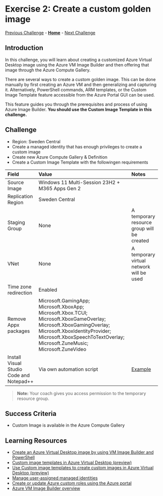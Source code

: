 # Exercise 2: Create a custom golden image

[Previous Challenge](./01-Personal-Hostpools.md) - **[Home](../Readme.md)** - [Next Challenge](./03-start-VM-on-connect.md)

## Introduction
In this challenge, you will learn about creating a customized Azure Virtual Desktop image using the Azure VM Image Builder and then offering that image through the Azure Compute Gallery. 

There are several ways to create a custom golden image. This can be done manually by first creating an Azure VM and then generalizing and capturing it. Alternatively, PowerShell commands, ARM templates, or the Custom Image Template feature accessible from the Azure Portal GUI can be used.

This feature guides you through the prerequisites and process of using Azure Image Builder. **You should use the Custom Image Template in this challenge.** 


## Challenge 
- Region: Sweden Central  
- Create a managed identity that has enough privileges to create a custom image
- Create new Azure Compute Gallery & Definition
- Create a Custom Image Template with the followingen requirements

| Field | Value | Notes
|:---------|:---------|:---------|
| Source Image | Windows 11 Multi-Session 23H2 + M365 Apps Gen 2 |
| Replication Region | Sweden Central  |
| Staging Group | None | A temporary resource group will be created
| VNet | None | A temporary virtual network will be used
| Time zone redirection | Enabled |
| Remove Appx packages | Microsoft.GamingApp; Microsoft.XboxApp; Microsoft.Xbox.TCUI; Microsoft.XboxGameOverlay; Microsoft.XboxGamingOverlay; Microsoft.XboxIdentityProvider; Microsoft.XboxSpeechToTextOverlay; Microsoft.ZuneMusic; Microsoft.ZuneVideo |
| Install Visual Studio Code and Notepad++ | Via own automation script |  [Example](https://raw.githubusercontent.com/microsoft/MicroHack/main/03-Azure/01-03-Infrastructure/01_Azure_Virtual_Desktop/modules/InstallApps.ps1)

>**Note:** Your coach gives you access permission to the temporary resource group.

## Success Criteria
- Custom Image is available in the Azure Compute Gallery


## Learning Resources
- [Create an Azure Virtual Desktop image by using VM Image Builder and PowerShell](https://learn.microsoft.com/en-us/azure/virtual-machines/windows/image-builder-virtual-desktop)
- [Custom image templates in Azure Virtual Desktop (preview)](https://learn.microsoft.com/en-us/azure/virtual-desktop/custom-image-templates)
- [Use Custom image templates to create custom images in Azure Virtual Desktop (preview)](https://learn.microsoft.com/en-us/azure/virtual-desktop/create-custom-image-templates)
- [Manage user-assigned managed identities](https://learn.microsoft.com/en-us/azure/active-directory/managed-identities-azure-resources/how-manage-user-assigned-managed-identities?pivots=identity-mi-methods-azp)
- [Create or update Azure custom roles using the Azure portal](https://learn.microsoft.com/en-us/azure/role-based-access-control/custom-roles-portal)
- [Azure VM Image Builder overview](https://learn.microsoft.com/en-us/azure/virtual-machines/image-builder-overview?tabs=azure-powershell)

